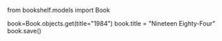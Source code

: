 from bookshelf.models import Book

book=Book.objects.get(title="1984")
book.title = "Nineteen Eighty-Four"
book.save()